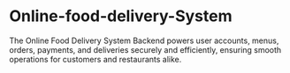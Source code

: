 # Online-food-delivery-System
 The Online Food Delivery System Backend powers user accounts, menus, orders, payments, and deliveries securely and efficiently, ensuring smooth operations for customers and restaurants alike.
